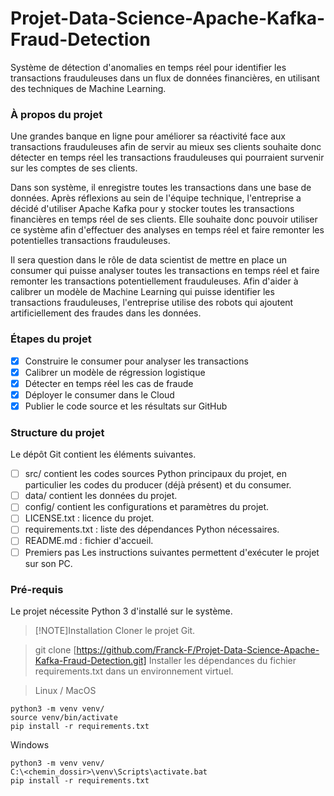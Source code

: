 # Projet-Data-Science-Apache-Kafka-Fraud-Detection
Système de détection d'anomalies en temps réel pour identifier les transactions frauduleuses dans un flux de données financières, en utilisant des techniques de Machine Learning.

### À propos du projet
Une grandes banque en ligne pour améliorer sa réactivité face aux transactions frauduleuses afin de servir au mieux ses clients souhaite donc détecter en temps réel les transactions frauduleuses qui pourraient survenir sur les comptes de ses clients.

Dans son système, il enregistre toutes les transactions dans une base de données. Après réflexions au sein de l'équipe technique, l'entreprise a décidé d'utiliser Apache Kafka pour y stocker toutes les transactions financières en temps réel de ses clients. Elle souhaite donc pouvoir utiliser ce système afin d'effectuer des analyses en temps réel et faire remonter les potentielles transactions frauduleuses.

Il sera question dans le rôle de data scientist de mettre en place un consumer qui puisse analyser toutes les transactions en temps réel et faire remonter les transactions potentiellement frauduleuses. Afin d'aider à calibrer un modèle de Machine Learning qui puisse identifier les transactions frauduleuses, l'entreprise utilise des robots qui ajoutent artificiellement des fraudes dans les données.

### Étapes du projet
 - [x] Construire le consumer pour analyser les transactions
 - [x] Calibrer un modèle de régression logistique
 - [x] Détecter en temps réel les cas de fraude
 - [x] Déployer le consumer dans le Cloud
 - [x] Publier le code source et les résultats sur GitHub

### Structure du projet
Le dépôt Git contient les éléments suivantes.

- [ ] src/ contient les codes sources Python principaux du projet, en particulier les codes du producer (déjà présent) et du consumer.
- [ ] data/ contient les données du projet.
- [ ] config/ contient les configurations et paramètres du projet.
- [ ] LICENSE.txt : licence du projet.
- [ ] requirements.txt : liste des dépendances Python nécessaires.
- [ ] README.md : fichier d'accueil.
- [ ] Premiers pas
Les instructions suivantes permettent d'exécuter le projet sur son PC.

### Pré-requis
Le projet nécessite Python 3 d'installé sur le système.

>[!NOTE]Installation
> Cloner le projet Git.

> git clone [https://github.com/Franck-F/Projet-Data-Science-Apache-Kafka-Fraud-Detection.git]
> Installer les dépendances du fichier requirements.txt dans un environnement virtuel.

> Linux / MacOS
```
python3 -m venv venv/
source venv/bin/activate
pip install -r requirements.txt
```
Windows
```
python3 -m venv venv/
C:\<chemin_dossir>\venv\Scripts\activate.bat
pip install -r requirements.txt
```
